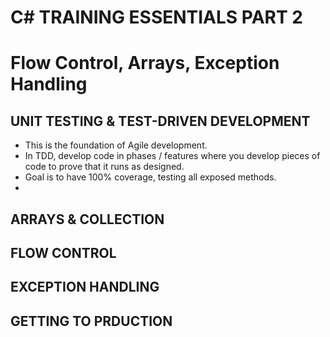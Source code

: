 # C# TRAINING ESSENTIALS PART 2
# Flow Control, Arrays, Exception Handling 

## UNIT TESTING & TEST-DRIVEN DEVELOPMENT

 - This is the foundation of Agile development.
 - In TDD, develop code in phases / features where you develop pieces of code to prove that it runs as designed.
 - Goal is to have 100% coverage, testing all exposed methods.
 - 

## ARRAYS & COLLECTION

## FLOW CONTROL

## EXCEPTION HANDLING

## GETTING TO PRDUCTION